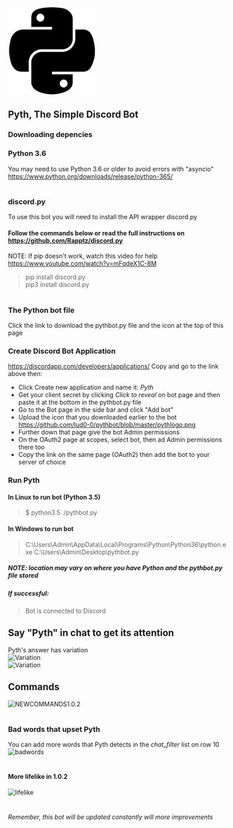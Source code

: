 ![Variation](https://raw.githubusercontent.com/lud0-0/pythbot/master/pythlogo.png)
## Pyth, The Simple Discord Bot  
### Downloading depencies
### Python 3.6 
You may need to use Python 3.6 or older to avoid errors with "asyncio"
https://www.python.org/downloads/release/python-365/
#
### discord.py
To use this bot you will need to install the API wrapper discord.py  
#### Follow the commands below or read the full instructions on https://github.com/Rapptz/discord.py  
NOTE: If pip doesn't work, watch this video for help https://www.youtube.com/watch?v=mFqdeX1C-8M  
> pip install discord.py  
> pip3 install discord.py
#
### The Python bot file
Click the link to download the pythbot.py file and the icon at the top of this page
### Create Discord Bot Application
https://discordapp.com/developers/applications/
Copy and go to the link above then:  
*  Click Create new application and name it: *Pyth*  
*  Get your client secret by clicking *Click to reveal* on bot page and then paste it at the bottom in the pythbot.py file 
*  Go to the Bot page in the side bar and click "Add bot"
*  Upload the icon that you downloaded earlier to the bot https://github.com/lud0-0/pythbot/blob/master/pythlogo.png
*  Further down that page give the bot Admin permissions 
*  On the OAuth2 page at scopes, select bot, then ad Admin permissions there too
*  Copy the link on the same page (OAuth2) then add the bot to your server of choice
### Run Pyth 
#### In Linux to run bot (Python 3.5)
> $ python3.5 ./pythbot.py
#### In Windows to run bot 
> C:\Users\Admin\AppData\Local\Programs\Python\Python36\python.exe C:\Users\Admin\Desktop\pythbot.py  
##### NOTE: location may vary on where you have Python and the pythbot.py file stored
##### If successful:  
> Bot is connected to Discord
###
##  
##  
## Say "Pyth" in chat to get its attention
Pyth's answer has variation  
![Variation](http://www.nachopi.com/vary1.png)  
![Variation](http://www.nachopi.com/vary2.jpg)
## Commands
![NEWCOMMANDS1.0.2](http://www.nachopi.com/commandspyth1.0.2.png)
#
### Bad words that upset Pyth
You can add more words that Pyth detects in the *chat_filter* list on row 10   
![badwords](http://www.nachopi.com/chatfilter.png)
#
#### More lifelike in 1.0.2
![lifelike](http://www.nachopi.com/giraffe.png)
#
*Remember, this bot will be updated constantly will more improvements*
